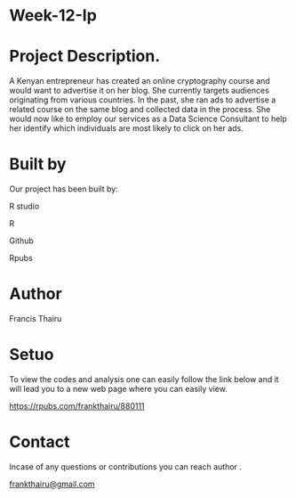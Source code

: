 # Week-12-Ip

# Project Description.

A Kenyan entrepreneur has created an online cryptography course and would want to advertise it on her blog. She currently targets audiences originating from various countries. In the past, she ran ads to advertise a related course on the same blog and collected data in the process. She would now like to employ our services as a Data Science Consultant to help her identify which individuals are most likely to click on her ads.

# Built by
Our project has been built by:

R studio

R 

Github

Rpubs

# Author

Francis Thairu

# Setuo

To view the codes and analysis one can easily follow the link below and it will lead you to a new web page where you can easily view.

https://rpubs.com/frankthairu/880111

# Contact

Incase of any questions or contributions you can reach author .

frankthairu@gmail.com

